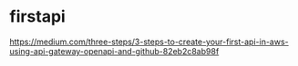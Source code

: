 # firstapi
https://medium.com/three-steps/3-steps-to-create-your-first-api-in-aws-using-api-gateway-openapi-and-github-82eb2c8ab98f
